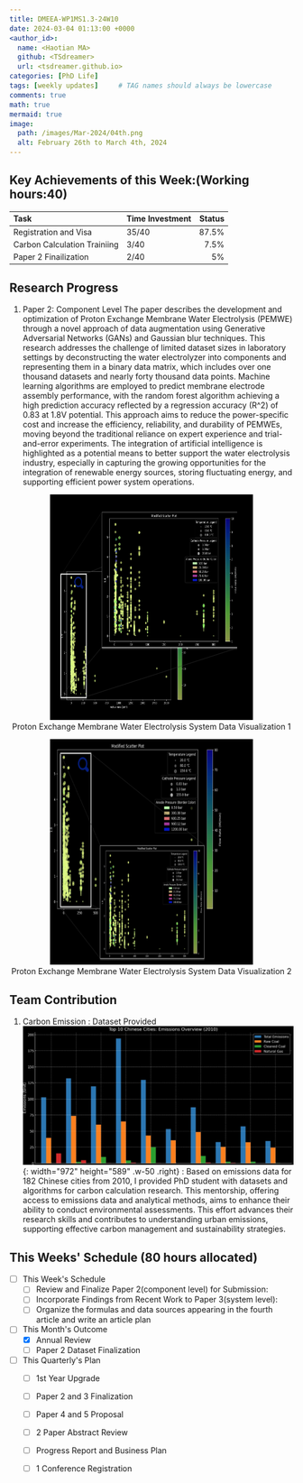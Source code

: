 ```yaml
---
title: DMEEA-WP1MS1.3-24W10
date: 2024-03-04 01:13:00 +0000
<author_id>:
  name: <Haotian MA>
  github: <TSdreamer>
  url: <tsdreamer.github.io>
categories: [PhD Life]
tags: [weekly updates]     # TAG names should always be lowercase
comments: true
math: true
mermaid: true
image:
  path: /images/Mar-2024/04th.png
  alt: February 26th to March 4th, 2024
---
```


## Key Achievements of this Week:(Working hours:40)

| Task                         | Time Investment  | Status  |
|:-----------------------------|:-----------------|--------:|
| Registration and Visa        | 35/40            | 87.5%   |
| Carbon Calculation Trainiing | 3/40             | 7.5%    |
| Paper 2 Finailization        | 2/40             | 5%      |



## Research Progress


1. Paper 2: Component Level
The paper describes the development and optimization of Proton Exchange Membrane Water Electrolysis (PEMWE) through a novel approach of data augmentation using Generative Adversarial Networks (GANs) and Gaussian blur techniques. This research addresses the challenge of limited dataset sizes in laboratory settings by deconstructing the water electrolyzer into components and representing them in a binary data matrix, which includes over one thousand datasets and nearly forty thousand data points. Machine learning algorithms are employed to predict membrane electrode assembly performance, with the random forest algorithm achieving a high prediction accuracy reflected by a regression accuracy \(R^2\) of 0.83 at 1.8V potential. This approach aims to reduce the power-specific cost and increase the efficiency, reliability, and durability of PEMWEs, moving beyond the traditional reliance on expert experience and trial-and-error experiments. The integration of artificial intelligence is highlighted as a potential means to better support the water electrolysis industry, especially in capturing the growing opportunities for the integration of renewable energy sources, storing fluctuating energy, and supporting efficient power system operations.
<p align="center">
  <img src="/images/Mar-2024/1.png" width="360" height="400" alt="Desktop View">
  <br>
  <span>Proton Exchange Membrane Water Electrolysis System Data Visualization 1 </span>
</p>

<p align="center">
  <img src="/images/Mar-2024/2.png" width="360" height="400" alt="Desktop View">
  <br>
  <span>Proton Exchange Membrane Water Electrolysis System Data Visualization 2 </span>
</p>



## Team Contribution
1. Carbon Emission : Dataset Provided
![Desktop View](/images/Feb-2024/city-carbon.png){: width="972" height="589" .w-50 .right}
: Based on emissions data for 182 Chinese cities from 2010, I provided PhD student with datasets and algorithms for carbon calculation research. This mentorship, offering access to emissions data and analytical methods, aims to enhance their ability to conduct environmental assessments. This effort advances their research skills and contributes to understanding urban emissions, supporting effective carbon management and sustainability strategies.



## This Weeks' Schedule (80 hours allocated)

- [ ] This Week's Schedule
  + [ ] Review and Finalize Paper 2(component level) for Submission:
  + [ ] Incorporate Findings from Recent Work to Paper 3(system level): 
  + [ ] Organize the formulas and data sources appearing in the fourth article and write an article plan

- [ ] This Month's Outcome
  + [x] Annual Review
  + [ ] Paper 2 Dataset Finalization

- [ ] This Quarterly's Plan
  + [ ] 1st Year Upgrade
  + [ ] Paper 2 and 3 Finalization
  + [ ] Paper 4 and 5 Proposal
  + [ ] 2 Paper Abstract Review
  + [ ] Progress Report and Business Plan
  + [ ] 1 Conference Registration



